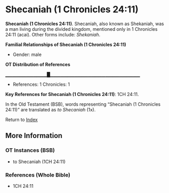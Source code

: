 # Shecaniah (1 Chronicles 24:11)
**Shecaniah (1 Chronicles 24:11)**. 
Shecaniah, also known as Shekaniah, was a man living during the divided kingdom, mentioned only in 1 Chronicles 24:11 (acai). 
Other forms include: 
*Shekaniah*. 




**Familial Relationships of Shecaniah (1 Chronicles 24:11)**


* Gender: male


**OT Distribution of References**

▁▁▁▁▁▁▁▁▁▁▁▁█▁▁▁▁▁▁▁▁▁▁▁▁▁▁▁▁▁▁▁▁▁▁▁▁▁▁
* References: 1 Chronicles: 1



**Key References for Shecaniah (1 Chronicles 24:11)**: 
1CH 24:11. 


In the Old Testament (BSB), words representing “Shecaniah (1 Chronicles 24:11)” are translated as 
*to Shecaniah* (1x). 




Return to [Index](00-Index.md)

## More Information

### OT Instances (BSB)

* to Shecaniah (1CH 24:11)



### References (Whole Bible)

* 1CH 24:11




